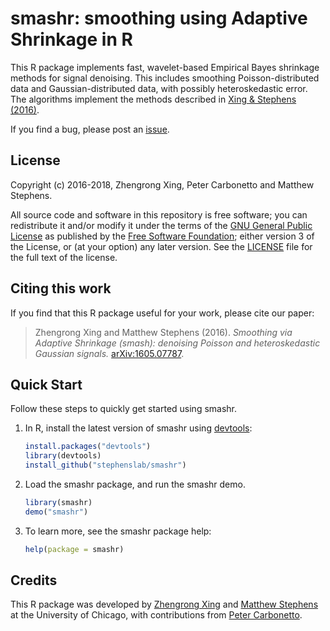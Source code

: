 # smashr: smoothing using Adaptive Shrinkage in R

This R package implements fast, wavelet-based Empirical Bayes
shrinkage methods for signal denoising. This includes smoothing
Poisson-distributed data and Gaussian-distributed data, with possibly
heteroskedastic error. The algorithms implement the methods described
in [Xing & Stephens (2016)][smash-arxiv].

If you find a bug, please post an [issue][issues].

## License

Copyright (c) 2016-2018, Zhengrong Xing, Peter Carbonetto and Matthew
Stephens.

All source code and software in this repository is free software; you
can redistribute it and/or modify it under the terms of the
[GNU General Public License][gpl] as published by the
[Free Software Foundation][fsf]; either version 3 of the License, or
(at your option) any later version. See the [LICENSE](LICENSE) file
for the full text of the license.

## Citing this work

If you find that this R package useful for your work, please cite our
paper:

> Zhengrong Xing and Matthew Stephens (2016). *Smoothing via Adaptive
> Shrinkage (smash): denoising Poisson and heteroskedastic Gaussian
> signals.* [arXiv:1605.07787](https://arxiv.org/abs/1605.07787).

## Quick Start

Follow these steps to quickly get started using smashr.

1. In R, install the latest version of smashr using
   [devtools](https://github.com/r-lib/devtools):

   ```R
   install.packages("devtools")
   library(devtools)
   install_github("stephenslab/smashr")
   ```

2. Load the smashr package, and run the smashr demo.

   ```R
   library(smashr)
   demo("smashr")
   ```
   
3. To learn more, see the smashr package help:

   ```R
   help(package = smashr)
   ```
## Credits

This R package was developed by
[Zhengrong Xing](https://github.com/zrxing) and
[Matthew Stephens](http://stephenslab.uchicago.edu) at the University
of Chicago, with contributions from
[Peter Carbonetto](http://pcarbo.github.io).

[smash-arxiv]: http://arxiv.org/abs/1605.07787
[issues]: https://github.com/stephenslab/smashr/issues
[gpl]: http://www.gnu.org/licenses/gpl.html
[fsf]: https://www.fsf.org
